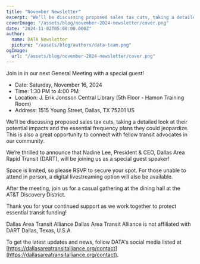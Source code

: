 ```yaml
---
title: "November Newsletter"
excerpt: "We’ll be discussing proposed sales tax cuts, taking a detailed look at their potential impacts and the essential frequency plans they could jeopardize. This is also a great opportunity to connect with fellow transit advocates in our community."
coverImage: "/assets/blog/november-2024-newsletter/cover.png"
date: "2024-11-02T05:00:00.000Z"
author:
  name: DATA Newsletter
  picture: "/assets/blog/authors/data-team.png"
ogImage:
  url: "/assets/blog/november-2024-newsletter/cover.png"
---
```


Join in in our next General Meeting with a special guest! 

- Date: Saturday, November 16, 2024
- Time: 1:30 PM to 4:00 PM
- Location: J. Erik Jonsson Central Library (5th Floor - Hamon Training Room)
- Address: 1515 Young Street, Dallas, TX 75201 US

We’ll be discussing proposed sales tax cuts, taking a detailed look at their potential impacts and the essential frequency plans they could jeopardize. This is also a great opportunity to connect with fellow transit advocates in our community.

We’re thrilled to announce that Nadine Lee, President & CEO, Dallas Area Rapid Transit (DART), will be joining us as a special guest speaker!

Space is limited, so please RSVP to secure your spot. For those unable to attend in person, a digital livestreaming option will also be available.

After the meeting, join us for a casual gathering at the dining hall at the AT&T Discovery District.

Thank you for your continued support as we work together to protect essential transit funding!

Dallas Area Transit Alliance
Dallas Area Transit Alliance is not affiliated with DART
Dallas, Texas, U.S.A. 

To get the latest updates and news, follow DATA's social media listed at [https://dallasareatransitalliance.org/contact](https://dallasareatransitalliance.org/contact).